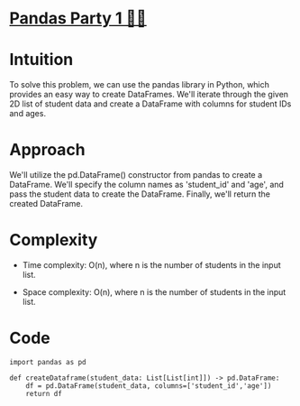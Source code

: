 # [Pandas Party 1 🐼🎉](https://leetcode.com/problems/create-a-dataframe-from-list/solutions/4919945/pandas-party-1)
# Intuition
To solve this problem, we can use the pandas library in Python, which provides an easy way to create DataFrames. We'll iterate through the given 2D list of student data and create a DataFrame with columns for student IDs and ages.

# Approach
We'll utilize the pd.DataFrame() constructor from pandas to create a DataFrame. We'll specify the column names as 'student_id' and 'age', and pass the student data to create the DataFrame. Finally, we'll return the created DataFrame.

# Complexity
- Time complexity: O(n), where n is the number of students in the input list.

- Space complexity: O(n), where n is the number of students in the input list.

# Code
```
import pandas as pd

def createDataframe(student_data: List[List[int]]) -> pd.DataFrame:
    df = pd.DataFrame(student_data, columns=['student_id','age'])
    return df
```
